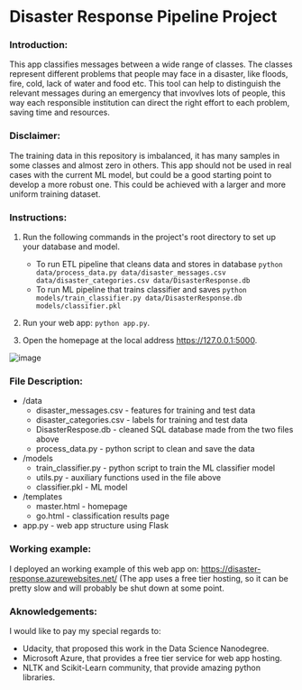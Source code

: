 # Disaster Response Pipeline Project

### Introduction:
This app classifies messages between a wide range of classes. The classes represent different problems that people may face in a disaster, like floods, fire, cold, lack of water and food etc. This tool can help to distinguish the relevant messages during an emergency that invovlves lots of people, this way each responsible institution can direct the right effort to each problem, saving time and resources.


### Disclaimer:
The training data in this repository is imbalanced, it has many samples in some classes and almost zero in others. This app should not be used in real cases with the current ML model, but could be a good starting point to develop a more robust one. This could be achieved with a larger and more uniform training dataset.


### Instructions:
1. Run the following commands in the project's root directory to set up your database and model.

    - To run ETL pipeline that cleans data and stores in database
        `python data/process_data.py data/disaster_messages.csv data/disaster_categories.csv data/DisasterResponse.db`
    - To run ML pipeline that trains classifier and saves
        `python models/train_classifier.py data/DisasterResponse.db models/classifier.pkl`

3. Run your web app: `python app.py`.

4. Open the homepage at the local address https://127.0.0.1:5000.


![image](https://user-images.githubusercontent.com/42552721/177623830-a09d3dc2-d381-408f-8bc1-73482c8aa131.png)

### File Description:
 - /data
    - disaster_messages.csv - features for training and test data
    - disaster_categories.csv - labels for training and test data
    - DisasterRespose.db - cleaned SQL database made from the two files above
    - process_data.py - python script to clean and save the data
 - /models
    - train_classifier.py - python script to train the ML classifier model
    - utils.py - auxiliary functions used in the file above
    - classifier.pkl - ML model
 - /templates
    - master.html - homepage
    - go.html - classification results page
 - app.py - web app structure using Flask


### Working example:
I deployed an working example of this web app on: https://disaster-response.azurewebsites.net/
(The app uses a free tier hosting, so it can be pretty slow and will probably be shut down at some point.


### Aknowledgements:
I would like to pay my special regards to:

 - Udacity, that proposed this work in the Data Science Nanodegree.
 - Microsoft Azure, that provides a free tier service for web app hosting.
 - NLTK and Scikit-Learn community, that provide amazing python libraries.
